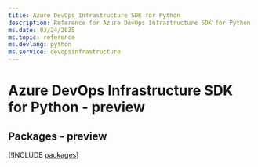 ```yaml
---
title: Azure DevOps Infrastructure SDK for Python
description: Reference for Azure DevOps Infrastructure SDK for Python
ms.date: 03/24/2025
ms.topic: reference
ms.devlang: python
ms.service: devopsinfrastructure
---
```

# Azure DevOps Infrastructure SDK for Python - preview
## Packages - preview
[!INCLUDE [packages](devops-infrastructure-index.md)]
